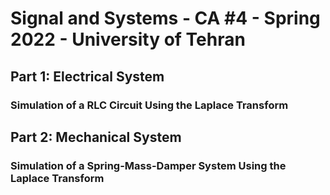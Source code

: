 <h1> Signal and Systems - CA #4 - Spring 2022 - University of Tehran </h1>
<h2> Part 1: Electrical System </h2>
<h3> Simulation of a RLC Circuit Using the Laplace Transform  </h3>
<h2> Part 2: Mechanical System </h2>
<h3> Simulation of a Spring-Mass-Damper System Using the Laplace Transform  </h3>
